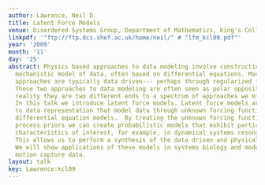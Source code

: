 ```yaml
---
author: Lawrence, Neil D.
title: Latent Force Models
venue: Disordered Systems Group, Department of Mathematics, King's College London
linkpdf: '"ftp://ftp.dcs.shef.ac.uk/home/neil/" # "lfm_kcl09.pdf"'
year: '2009'
month: '11'
day: '25'
abstract: Physics based approaches to data modeling involve constructing an accurate
  mechanistic model of data, often based on differential equations. Machine learning
  approaches are typically data driven--- perhaps through regularized function approximation.\\\\
  These two approaches to data modeling are often seen as polar opposites, but in
  reality they are two different ends to a spectrum of approaches we might take.\\\\
  In this talk we introduce latent force models. Latent force models are a new approach
  to data representation that model data through unknown forcing functions that drive
  differential equation models.  By treating the unknown forcing functions with Gaussian
  process priors we can create probabilistic models that exhibit particular physical
  characteristics of interest, for example, in dynamical systems resonance and inertia.
  This allows us to perform a synthesis of the data driven and physical modeling paradigms.
  We will show applications of these models in systems biology and modelling of human
  motion capture data.
layout: talk
key: Lawrence:kcl09
---
```

